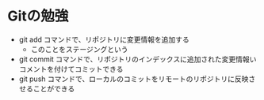 # Gitの勉強
- git add コマンドで、リポジトリに変更情報を追加する
    - このことをステージングという
- git commit コマンドで、リポジトリのインデックスに追加された変更情報いコメントを付けてコミットできる
- git push コマンドで、ローカルのコミットをリモートのリポジトリに反映させることができる
